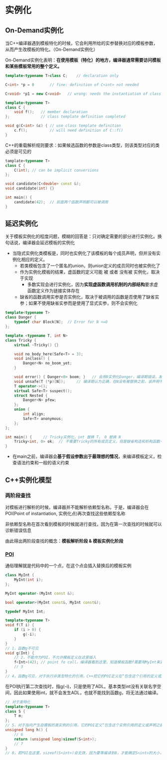 # 实例化

## On-Demand实例化

当C++编译器遇到模板特化的时候，它会利用所给的实参替换对应的模板参数，从而产生改模板的特化。（On-Demand实例化）

On-Demand实例化表明：**在使用模板（特化）的地方，编译器通常需要访问模板和某些模板常用的整个定义。**

```cpp
template<typename T>class C;    // declaration only

C<int> *p = 0       // fine: definition of C<int> not needed

C<void> *p1 = new C<void>   // wrong: needs the instantiation of class template because the size of C<void> is needed

template<typename T>
class C {
    void f();   // member declaration
};              // class template definition completed

void g(C<int> &c) { // use class template definition
    c.f();          // will need definition of C::f()
}
```

C++的重载解析规则要求：如果候选函数的参数是class类型，则该类型对应的类必须是可见的

```cpp
tamplate<typename T>
class C {
    C(int); // can be implicit conversions 
};

void candidate(C<double> const &);
void candidate(int) {}

int main() {
    candidate(42);  // 前面两个函数声明都可以被调用
}
```

## 延迟实例化

关于模板实例化的程度问题，模糊的回答是：只对确定需要的部分进行实例化。换句话说，编译器会延迟模板的实例化

- 当隐式实例化类模板是，同时也实例化了该模板的每个成员声明，但并没有实例化相应的定义。
  - 若类模板包含了一个匿名的union，则union定义的成员同时也被实例化了
  - 作为实例化模板的结果，虚函数的定义可能 被 或者 没有被 实例化，取决于实现
    - 多数实现会进行实例化，因为**实现虚函数调用机制的内部结构**要求虚函数定义作为链接实体存在
  - 缺省的函数调用实参是否实例化，取决于被调用的函数是否使用了缺省实参；如果不使用缺省实参而是使用了显式实参，则不会实例化

```cpp
template<typename T>
class Danger {
    typedef char Block[N];  // Error for N <=0
};

template <typename T, int N>
class Tricky {
    virtual ~Tricky() {}

    void no_body_here(Safe<T> = 3);
    void inclass() {
        Danger<N> no_boom_yet;
    }

    void error() { Danger<0> boom; }   // 会用0实例化Danger，编译期错误，发生在泛型模板的处理过程
    void unsafe(T (*p)[N]);     // 编译期认为正确，在N没有被替换之前，该声明不会产生错误
    T operator->();
    virtual Safe<T> suspect();
    struct Nested {
        Danger<N> pfew;
    };
    union {
        int align;
        Safe<T> anonymous;
    };
};

int main() {     // Tricky实例化，int 替换 T， 0 替换 N
    Tricky<int, 0> ok;  // 不需要Tricky的所有成员定义，但是缺省构造和析构函数一定会被调用
}

```

- 在main之前，编译器会**基于假设参数出于最理想的情况**，来编译模板定义，检查语法约束和一般的语义约束

## C++实例化模型

### 两阶段查找

对模板进行解析的时候，编译器并不能解析依赖型名称。于是，编译器会在POI(Point of instantiation, 实例化点)再次查找这些依赖型名称

非依赖型名称在首次看到模板的时候就进行查找，因为在第一次查找的时候就可以诊断错误信息

由此得出两阶段查找的概念：**模板解析阶段 & 模板实例化阶段**

### [POI](https://stackoverflow.com/questions/3866215/what-is-poi-and-what-does-it-mean)

通俗理解就是代码中的一个点，在这个点会插入替换后的模板实例

```cpp
class MyInt {
    MyInt(int i);
};

MyInt operator-(MyInt const &);

bool operator>(MyInt const&, MyInt const&);

typedef MyInt Int;

template<typename T>
void f(T i) {
    if (i > 0) {
        g(-i);
    }
}
// 1，函数g不可见
void g(Int) {
    // 2，不能作为POI，不允许模板定义在这里插入
    f<Int>(42); // point fo call，编译器看到这里，知道模板函数f需要用MyInt来实例化，即生成一个POI
    // 3
}
// 4，函数g可见，对于执行非类型特化的引用，C++把它的POI定义在“包含这个引用的定义或声明之后的最近名字空间域”。即4
```

在POI执行第二次查找时，指g(-i)，只是使用了ADL。基本类型int没有关联名字空间，因此如果使用int，就不会发生ADL，也就不能找到函数g，将无法通过编译。

```cpp
// 对于类特化
template<typename T>
class S {
    T m;
};
// 5，对于指向产生自模板的类实例的引用，它的POI定义“包含这个实例引用的定义或声明之前的最近名字空间域”，即5
unsigned long h() {
    // 6
    return (unsigned long)sizeof(S<int>);
    // 7
}
// 8，若POI在这里，sizeof(S<int>)会无效，因为要等编译到8，才能确定S<int>的大小，但是代码就在8之前
```